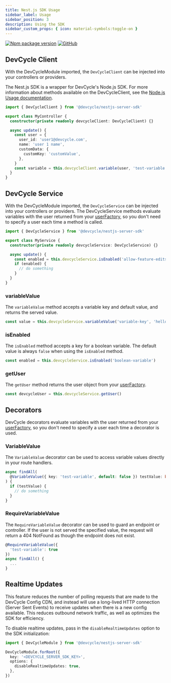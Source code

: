 ```yaml
---
title: Nest.js SDK Usage
sidebar_label: Usage
sidebar_position: 3
description: Using the SDK
sidebar_custom_props: { icon: material-symbols:toggle-on }
---
```


[![Npm package version](https://badgen.net/npm/v/@devcycle/nestjs-server-sdk)](https://www.npmjs.com/package/@devcycle/nestjs-server-sdk)
[![GitHub](https://img.shields.io/github/stars/devcyclehq/js-sdks.svg?style=social&label=Star&maxAge=2592000)](https://github.com/devcyclehq/js-sdks)

## DevCycle Client

[//]: # (wizard-evaluate-start)

With the DevCycleModule imported, the `DevCycleClient` can be injected into your controllers or providers.

The Nest.js SDK is a wrapper for DevCycle's Node.js SDK. For more information about methods available on the DevCycleClient, see the [Node.js Usage documentation](/sdk/server-side-sdks/node/node-usage).

```typescript
import { DevCycleClient } from '@devcycle/nestjs-server-sdk'

export class MyController {
  constructor(private readonly devcycleClient: DevCycleClient) {}

  async update() {
    const user = {
      user_id: 'user1@devcycle.com',
      name: 'user 1 name',
      customData: {
        customKey: 'customValue',
      },
    }
    const variable = this.devcycleClient.variable(user, 'test-variable', false)
  }
}
```

[//]: # (wizard-evaluate-end)

## DevCycle Service

With the DevCycleModule imported, the `DevCycleService` can be injected into your controllers or providers. The DevCycleService methods evaluate variables with the user returned from your [userFactory](/sdk/server-side-sdks/nestjs/nestjs-gettingstarted#user-factory), so you don't need to specify a user each time a method is called.

```typescript
import { DevCycleService } from '@devcycle/nestjs-server-sdk'

export class MyService {
  constructor(private readonly devcycleService: DevCycleService) {}

  async update() {
    const enabled = this.devcycleService.isEnabled('allow-feature-edits')
    if (enabled) {
      // do something
    }
  }
}
```

### variableValue

The `variableValue` method accepts a variable key and default value, and returns the served value.

```typescript
const value = this.devcycleService.variableValue('variable-key', 'hello world')
```

### isEnabled

The `isEnabled` method accepts a key for a boolean variable. The default value is always `false` when using the `isEnabled` method.

```typescript
const enabled = this.devcycleService.isEnabled('boolean-variable')
```

### getUser

The `getUser` method returns the user object from your [userFactory](/sdk/server-side-sdks/nestjs/nestjs-gettingstarted#user-factory).

```typescript
const devcycleUser = this.devcycleService.getUser()
```

## Decorators

DevCycle decorators evaluate variables with the user returned from your [userFactory](/sdk/server-side-sdks/nestjs/nestjs-gettingstarted#user-factory), so you don't need to specify a user each time a decorator is used.

### VariableValue

The `VariableValue` decorator can be used to access variable values directly in your route handlers.

```typescript
async findAll(
  @VariableValue({ key: 'test-variable', default: false }) testValue: boolean,
) {
  if (testValue) {
    // do something
  }
}
```

### RequireVariableValue

The `RequireVariableValue` decorator can be used to guard an endpoint or controller.
If the user is not served the specified value, the request will return a 404 NotFound as though the endpoint does not exist.

```typescript
@RequireVariableValue({
  'test-variable': true
})
async findAll() {
  ...
}
```

## Realtime Updates

This feature reduces the number of polling requests that are made to the DevCycle Config CDN, and instead will
use a long-lived HTTP connection (Server Sent Events) to receive updates when there is a new config available.
This reduces outbound network traffic, as well as optimizes the SDK for efficiency.

To disable realtime updates, pass in the `disableRealtimeUpdates` option to the SDK initialization:

```typescript
import { DevCycleModule } from '@devcycle/nestjs-server-sdk'

DevCycleModule.forRoot({
  key: '<DEVCYCLE_SERVER_SDK_KEY>',
  options: {
    disableRealtimeUpdates: true,
  },
})
```
